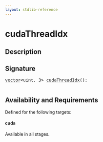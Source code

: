```yaml
---
layout: stdlib-reference
---
```


# cudaThreadIdx

## Description





## Signature 

<pre>
<a href="/stdlib-reference/types/vector/index" class="code_type">vector</a>&lt;<span class="code_keyword">uint</span>, 3&gt; <a href="/stdlib-reference/global-decls/cudathreadidx-4a">cudaThreadIdx</a>();

</pre>

## Availability and Requirements

Defined for the following targets:

#### cuda
Available in all stages.



